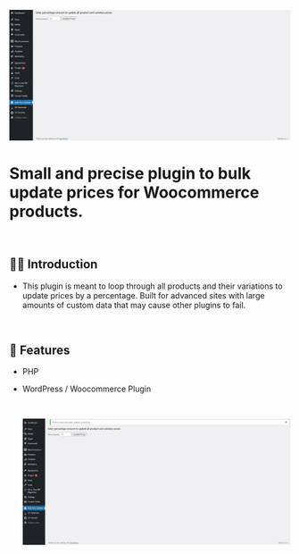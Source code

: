 ![](https://raw.githubusercontent.com/Matthewpco/WP-Plugin-Bulk-Price-Update/main/bulk-price-update-capture.jpg)

# Small and precise plugin to bulk update prices for Woocommerce products.

<br>

## 🙋‍♂️ Introduction

- This plugin is meant to loop through all products and their variations to update prices by a percentage. Built for advanced sites with large amounts of custom data that may cause other plugins to fail.

<br>

## 📜 Features

- PHP
- WordPress / Woocommerce Plugin


  <br>
  
  ![](https://raw.githubusercontent.com/Matthewpco/WP-Plugin-Bulk-Price-Update/main/bulk-price-update-capture-2.jpg)

